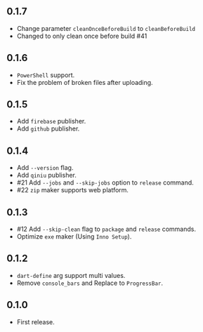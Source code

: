## 0.1.7

- Change parameter `cleanOnceBeforeBuild` to `cleanBeforeBuild`
- Changed to only clean once before build #41

## 0.1.6

- `PowerShell` support.
- Fix the problem of broken files after uploading.

## 0.1.5

- Add `firebase` publisher.
- Add `github` publisher.

## 0.1.4

- Add `--version` flag.
- Add `qiniu` publisher.
- #21 Add `--jobs` and `--skip-jobs` option to `release` command.
- #22 `zip` maker supports web platform.

## 0.1.3

- #12 Add `--skip-clean` flag to `package` and `release` commands.
- Optimize `exe` maker (Using `Inno Setup`).

## 0.1.2

- `dart-define` arg support multi values.
- Remove `console_bars` and Replace to `ProgressBar`.

## 0.1.0

- First release.
